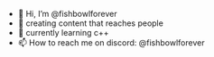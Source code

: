 - 👋 Hi, I’m @fishbowlforever
- 👀 creating content that reaches people
- 🌱 currently learning c++
- 📫 How to reach me on discord: @fishbowlforever

